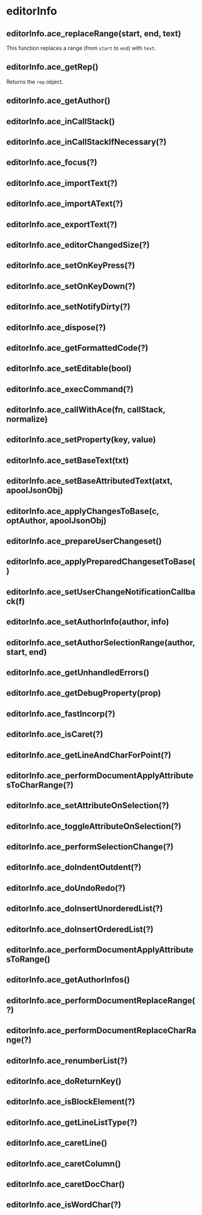 # editorInfo

## editorInfo.ace_replaceRange(start, end, text)
This function replaces a range (from `start` to `end`) with `text`.

## editorInfo.ace_getRep()
Returns the `rep` object.

## editorInfo.ace_getAuthor()
## editorInfo.ace_inCallStack()
## editorInfo.ace_inCallStackIfNecessary(?)
## editorInfo.ace_focus(?)
## editorInfo.ace_importText(?)
## editorInfo.ace_importAText(?)
## editorInfo.ace_exportText(?)
## editorInfo.ace_editorChangedSize(?)
## editorInfo.ace_setOnKeyPress(?)
## editorInfo.ace_setOnKeyDown(?)
## editorInfo.ace_setNotifyDirty(?)
## editorInfo.ace_dispose(?)
## editorInfo.ace_getFormattedCode(?)
## editorInfo.ace_setEditable(bool)
## editorInfo.ace_execCommand(?)
## editorInfo.ace_callWithAce(fn, callStack, normalize)
## editorInfo.ace_setProperty(key, value)
## editorInfo.ace_setBaseText(txt)
## editorInfo.ace_setBaseAttributedText(atxt, apoolJsonObj)
## editorInfo.ace_applyChangesToBase(c, optAuthor, apoolJsonObj)
## editorInfo.ace_prepareUserChangeset()
## editorInfo.ace_applyPreparedChangesetToBase()
## editorInfo.ace_setUserChangeNotificationCallback(f)
## editorInfo.ace_setAuthorInfo(author, info)
## editorInfo.ace_setAuthorSelectionRange(author, start, end)
## editorInfo.ace_getUnhandledErrors()
## editorInfo.ace_getDebugProperty(prop)
## editorInfo.ace_fastIncorp(?)
## editorInfo.ace_isCaret(?)
## editorInfo.ace_getLineAndCharForPoint(?)
## editorInfo.ace_performDocumentApplyAttributesToCharRange(?)
## editorInfo.ace_setAttributeOnSelection(?)
## editorInfo.ace_toggleAttributeOnSelection(?)
## editorInfo.ace_performSelectionChange(?)
## editorInfo.ace_doIndentOutdent(?)
## editorInfo.ace_doUndoRedo(?)
## editorInfo.ace_doInsertUnorderedList(?)
## editorInfo.ace_doInsertOrderedList(?)
## editorInfo.ace_performDocumentApplyAttributesToRange()
## editorInfo.ace_getAuthorInfos()
## editorInfo.ace_performDocumentReplaceRange(?)
## editorInfo.ace_performDocumentReplaceCharRange(?)
## editorInfo.ace_renumberList(?)
## editorInfo.ace_doReturnKey()
## editorInfo.ace_isBlockElement(?)
## editorInfo.ace_getLineListType(?)
## editorInfo.ace_caretLine()
## editorInfo.ace_caretColumn()
## editorInfo.ace_caretDocChar()
## editorInfo.ace_isWordChar(?)
